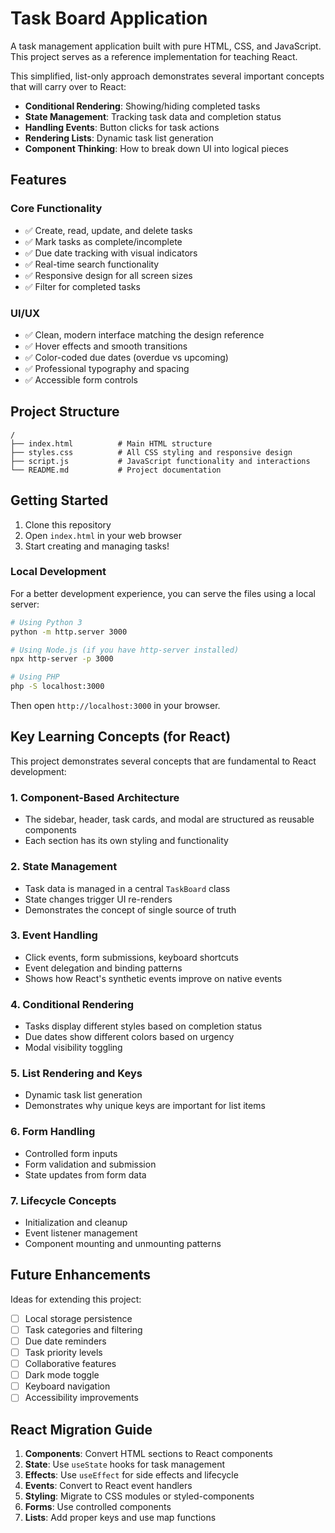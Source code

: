 # Task Board Application

A task management application built with pure HTML, CSS, and JavaScript. This project serves as a reference implementation for teaching React.

This simplified, list-only approach demonstrates several important concepts that will carry over to React:

- **Conditional Rendering**: Showing/hiding completed tasks
- **State Management**: Tracking task data and completion status
- **Handling Events**: Button clicks for task actions
- **Rendering Lists**: Dynamic task list generation
- **Component Thinking**: How to break down UI into logical pieces

## Features

### Core Functionality
- ✅ Create, read, update, and delete tasks
- ✅ Mark tasks as complete/incomplete
- ✅ Due date tracking with visual indicators
- ✅ Real-time search functionality
- ✅ Responsive design for all screen sizes
- ✅ Filter for completed tasks

### UI/UX
- ✅ Clean, modern interface matching the design reference
- ✅ Hover effects and smooth transitions
- ✅ Color-coded due dates (overdue vs upcoming)
- ✅ Professional typography and spacing
- ✅ Accessible form controls

## Project Structure

```
/
├── index.html          # Main HTML structure
├── styles.css          # All CSS styling and responsive design
├── script.js           # JavaScript functionality and interactions
└── README.md           # Project documentation
```

## Getting Started

1. Clone this repository
2. Open `index.html` in your web browser
3. Start creating and managing tasks!

### Local Development

For a better development experience, you can serve the files using a local server:

```bash
# Using Python 3
python -m http.server 3000

# Using Node.js (if you have http-server installed)
npx http-server -p 3000

# Using PHP
php -S localhost:3000
```

Then open `http://localhost:3000` in your browser.

## Key Learning Concepts (for React)

This project demonstrates several concepts that are fundamental to React development:

### 1. Component-Based Architecture
- The sidebar, header, task cards, and modal are structured as reusable components
- Each section has its own styling and functionality

### 2. State Management
- Task data is managed in a central `TaskBoard` class
- State changes trigger UI re-renders
- Demonstrates the concept of single source of truth

### 3. Event Handling
- Click events, form submissions, keyboard shortcuts
- Event delegation and binding patterns
- Shows how React's synthetic events improve on native events

### 4. Conditional Rendering
- Tasks display different styles based on completion status
- Due dates show different colors based on urgency
- Modal visibility toggling

### 5. List Rendering and Keys
- Dynamic task list generation
- Demonstrates why unique keys are important for list items

### 6. Form Handling
- Controlled form inputs
- Form validation and submission
- State updates from form data

### 7. Lifecycle Concepts
- Initialization and cleanup
- Event listener management
- Component mounting and unmounting patterns


## Future Enhancements

Ideas for extending this project:

- [ ] Local storage persistence
- [ ] Task categories and filtering
- [ ] Due date reminders
- [ ] Task priority levels
- [ ] Collaborative features
- [ ] Dark mode toggle
- [ ] Keyboard navigation
- [ ] Accessibility improvements

## React Migration Guide

1. **Components**: Convert HTML sections to React components
2. **State**: Use `useState` hooks for task management
3. **Effects**: Use `useEffect` for side effects and lifecycle
4. **Events**: Convert to React event handlers
5. **Styling**: Migrate to CSS modules or styled-components
6. **Forms**: Use controlled components
7. **Lists**: Add proper keys and use map functions
